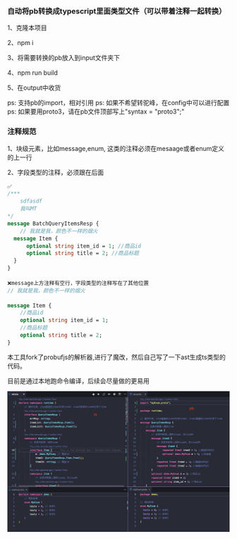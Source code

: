 ### 自动将pb转换成typescript里面类型文件（可以带着注释一起转换）
1、克隆本项目

2、npm i

3、将需要转换的pb放入到input文件夹下

4、npm run build

5、在output中收货

ps: 支持pb的import，相对引用
ps: 如果不希望转驼峰，在config中可以进行配置
ps: 如果要用proto3，请在pb文件顶部写上"syntax = "proto3";"




### 注释规范
1、块级元素，比如message,enum, 这类的注释必须在mesaage或者enum定义的上一行

2、字段类型的注释，必须跟在后面

```protobuf
✅
/***
    sdfasdf
    我叫MT
*/
message BatchQueryItemsResp {
    // 我就是我，颜色不一样的烟火
  message Item {
      optional string item_id = 1; //商品id
      optional string title = 2; //商品标题
  }
}

❌message上方注释有空行，字段类型的注释写在了其他位置
// 我就是我，颜色不一样的烟火

message Item {
    //商品id
    optional string item_id = 1;
    //商品标题
    optional string title = 2;
}
```



本工具fork了probufjs的解析器,进行了魔改，然后自己写了一下ast生成ts类型的代码。

目前是通过本地跑命令编译，后续会尽量做的更易用

![test](./assets/test.png)
